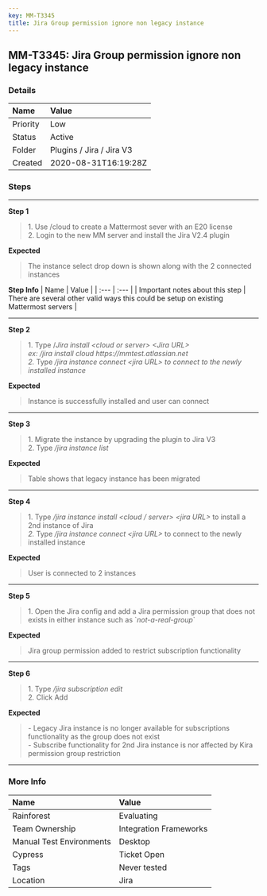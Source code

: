 ```yaml
---
key: MM-T3345
title: Jira Group permission ignore non legacy instance
---
```


## MM-T3345: Jira Group permission ignore non legacy instance

### Details

| Name     | Value                    |
| :------- | :----------------------- |
| Priority | Low                      |
| Status   | Active                   |
| Folder   | Plugins / Jira / Jira V3 |
| Created  | 2020-08-31T16:19:28Z     |

### Steps

<hr/>

**Step 1**

> <article>1. Use /cloud to create a Mattermost sever with an E20 license<br>2. Login to the new MM server and install the Jira V2.4 plugin &nbsp;</article>

**Expected**

> <article>The instance select drop down is shown along with the 2 connected instances</article>

**Step Info**
| Name | Value |
| :--- | :--- |
| Important notes about this step | There are several other valid ways this could be setup on existing Mattermost servers |

<hr/>

**Step 2**

> <article>1. Type /<em>Jira install &lt;cloud or server&gt; &lt;Jira URL&gt;</em><br><em>ex: /jira install cloud https://mmtest.atlassian.net</em><br><em>2.&nbsp;</em>Type<em>&nbsp;/jira instance connect &lt;jira URL&gt; to connect to the newly installed instance</em></article>

**Expected**

> <article>Instance is successfully installed and user can connect</article>

<hr/>

**Step 3**

> <article>1. Migrate the instance by upgrading the plugin to Jira V3<br>2. Type <em>/jira instance list</em>&nbsp;&nbsp;</article>

**Expected**

> <article>Table shows that legacy instance has been migrated</article>

<hr/>

**Step 4**

> <article>1. Type <em>/jira instance install &lt;cloud / server&gt; &lt;jira URL&gt; </em>to install a 2nd instance of Jira<br><em>2.&nbsp;</em>Type<em>&nbsp;/jira instance connect &lt;jira URL&gt;</em> to connect to the newly installed instance</article>

**Expected**

> <article>User is connected to 2 instances</article>

<hr/>

**Step 5**

> <article>1. Open the Jira config and add a Jira permission group that does not exists in either instance such as `<em>not-a-real-group</em>`</article>

**Expected**

> <article>Jira group permission added to restrict subscription functionality</article>

<hr/>

**Step 6**

> <article>1. Type <em>/jira subscription edit</em><br>2<em>. </em>Click Add<em>&nbsp;</em></article>

**Expected**

> <article>- Legacy Jira instance is no longer available for subscriptions functionality as the group does not exist <br>- Subscribe functionality for 2nd Jira instance is nor affected by Kira permission group restriction</article>

<hr/>

### More Info

| Name                     | Value                  |
| :----------------------- | :--------------------- |
| Rainforest               | Evaluating             |
| Team Ownership           | Integration Frameworks |
| Manual Test Environments | Desktop                |
| Cypress                  | Ticket Open            |
| Tags                     | Never tested           |
| Location                 | Jira                   |
